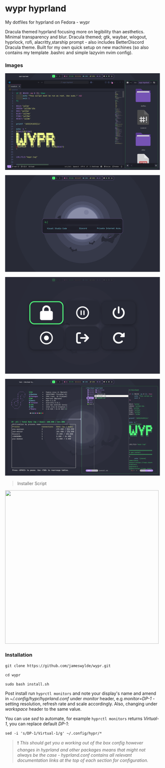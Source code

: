 # wypr hyprland

My dotfiles for hyprland on Fedora - wypr

Dracula themed hyprland focusing more on legibility than aesthetics. Minimal transparency and blur. Dracula themed; gtk, waybar, wlogout, hyprlock, rofi, alacritty,starship prompt - also includes BetterDiscord Dracula theme. Built for my own quick setup on new machines (so also contains my template .bashrc and simple lazyvim nvim config).


### Images

![Screenshot](./other/screenshot.png)

![Screenshot1](./other/screenshot1.png)

![Screenshot3](./other/screenshot3.png)

![Screenshot4](./other/screenshot4.png)

> Installer Script

 <img src="./other/install.gif" width="500" height="500">

### Installation

```
git clone https://github.com/jameswylde/wypr.git
```
```
cd wypr
```
```
sudo bash install.sh
```

Post install run `hyprctl monitors` and note your display's name and amend in *~/.config/hypr/hyprland.conf* under *monitor* header, e.g *monitor=DP-1* - setting resolution, refresh rate and scale accordingly. Also, changing under *workspace* header to the same value.

You can use *sed* to automate, for example `hyprctl monitors` returns *Virtual-1*, you can replace default *DP-1*:

```
sed -i 's/DP-1/Virtual-1/g' ~/.config/hypr/*
```


>❗
*This should get you a working out of the box config however changes in hyprland and other packages means that might not always be the case - hyprland.conf contains all relevant documentation links at the top of each section for configuration.*
